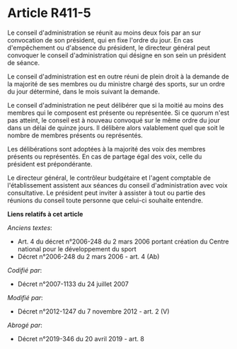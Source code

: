 # Article R411-5

Le conseil d'administration se réunit au moins deux fois par an sur convocation de son président, qui en fixe l'ordre du
jour. En cas d'empêchement ou d'absence du président, le directeur général peut convoquer le conseil d'administration qui
désigne en son sein un président de séance. 

Le conseil d'administration est en outre réuni de plein droit à la demande de la majorité de ses membres ou du ministre
chargé des sports, sur un ordre du jour déterminé, dans le mois suivant la demande. 

Le conseil d'administration ne peut délibérer que si la moitié au moins des membres qui le composent est présente ou
représentée. Si ce quorum n'est pas atteint, le conseil est à nouveau convoqué sur le même ordre du jour dans un délai de
quinze jours. Il délibère alors valablement quel que soit le nombre de membres présents ou représentés. 

Les délibérations sont adoptées à la majorité des voix des membres présents ou représentés. En cas de partage égal des voix,
celle du président est prépondérante. 

Le directeur général,      le contrôleur budgétaire  et l'agent comptable de l'établissement assistent aux séances du conseil
d'administration avec voix consultative. Le président peut inviter à assister à tout ou partie des réunions du conseil toute
personne que celui-ci souhaite entendre.

**Liens relatifs à cet article**

_Anciens textes_:

  - Art. 4 du décret n°2006-248 du 2 mars 2006 portant création du Centre national pour le développement du sport
  - Décret n°2006-248 du 2 mars 2006 - art. 4 (Ab)

_Codifié par_:

  - Décret n°2007-1133 du 24 juillet 2007

_Modifié par_:

  - Décret n°2012-1247 du 7 novembre 2012 - art. 2 (V)

_Abrogé par_:

  - Décret n°2019-346 du 20 avril 2019 - art. 8
